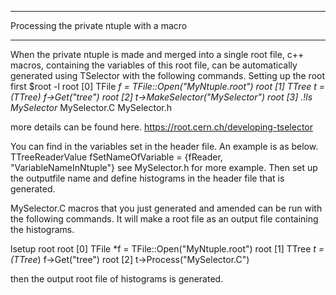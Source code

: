 **********************************************************************
Processing the private ntuple with a macro
************************************************************************

When the private ntuple is made and merged into a single root file, c++ 
macros, containing the variables of this root file, can be automatically
generated using TSelector with the following commands.
Setting up the root first 
$root -l
root [0] TFile *f = TFile::Open("MyNtuple.root")
root [1] TTree *t = (TTree*) f->Get("tree")
root [2] t->MakeSelector("MySelector")
root [3] .!ls MySelector*
MySelector.C MySelector.h

more details can be found here.
https://root.cern.ch/developing-tselector

You can find in the variables set in the header file.
An example is as below.
TTreeReaderValue<type> fSetNameOfVariable = {fReader, "VariableNameInNtuple"}
see MySelector.h for more example.
Then set up the outputfile name and define histograms in the header file that is generated.

MySelector.C macros that you just generated and amended can be run 
with the following commands. It will make a root file as an output file 
containing the histograms. 

lsetup root
root [0] TFile *f = TFile::Open("MyNtuple.root")
root [1] TTree *t = (TTree*) f->Get("tree")
root [2] t->Process("MySelector.C")

then the output root file of histograms is generated.

